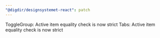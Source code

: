 ```yaml
---
"@digdir/designsystemet-react": patch
---
```


ToggleGroup: Active item equality check is now strict
Tabs: Active item equality check is now strict
